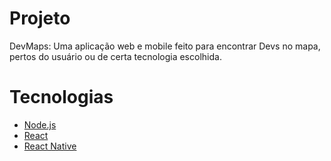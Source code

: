 # Projeto
DevMaps: Uma aplicação web e mobile feito para encontrar Devs no mapa, pertos do usuário ou de certa tecnologia escolhida.

# Tecnologias
- [Node.js](https://nodejs.org/en/)
- [React](https://reactjs.org)
- [React Native](https://facebook.github.io/react-native/)

